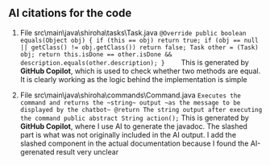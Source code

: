 
## AI citations for the code 
1. File src\main\java\shiroha\tasks\Task.java
`
@Override
public boolean equals(Object obj) {
        if (this == obj) return true;
        if (obj == null || getClass() != obj.getClass()) return false;
        Task other = (Task) obj;
        return this.isDone == other.isDone && description.equals(other.description);
}    
`
This is generated by **GitHub Copilot**, which is used to check whether two methods are equal.
It is clearly working as the logic behind the implementation is simple

3. File src\main\java\shiroha\commands\Command.java
`
 Executes the command and returns the ~string~ output ~as the message to be displayed by the chatbot~
 @return The string output after executing the command
 public abstract String action();
`
This is generated by **GitHub Copilot**, where I use AI to generate the javadoc.
The slashed part is what was not originally included in the AI output.
I add the slashed component in the actual documentation because I found the AI-gerenated result very unclear
